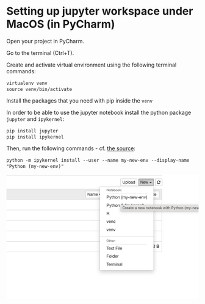 # Setting up jupyter workspace under MacOS (in PyCharm)

Open your project in PyCharm.

Go to the terminal (Ctrl+T).

Create and activate virtual environment using the following terminal commands:

```
virtualenv venv
source venv/bin/activate
```

Install the packages that you need with pip inside the `venv`

In order to be able to use the jupyter notebook install the python package `jupyter` and `ipykernel`:

```
pip install jupyter
pip install ipykernel
```

Then, run the following commands - cf. [the source](https://ipython.readthedocs.io/en/latest/install/kernel_install.html#kernels-for-python-2-and-3):

``` 
python -m ipykernel install --user --name my-new-env --display-name "Python (my-new-env)"
```

![Alt text](./screenshots/venv_jupyter_env_setup_tutorial.png "Optional title")

